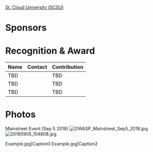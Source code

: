 [St. Cloud University
(SCSU)](https://www.owasp.org/index.php/St_Cloud_State_University)



# Sponsors



# Recognition & Award

| Name | Contact | Contribution |
| ---- | ------- | ------------ |
| TBD  |         | TBD          |
| TBD  |         | TBD          |
| TBD  |         | TBD          |



# Photos

Mainstreet Event (Sep 5 2018)
![OWASP_Mainstreet_Sep5_2018.jpg](OWASP_Mainstreet_Sep5_2018.jpg
"OWASP_Mainstreet_Sep5_2018.jpg")
![20180905_104808.jpg](20180905_104808.jpg "20180905_104808.jpg")

Example.jpg|Caption1 Example.jpg|Caption2